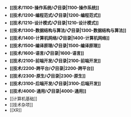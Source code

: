 - **[[技术/1100-操作系统/📋目录|1100-操作系统]]**
- **[[技术/1200-编程范式/📋目录|1200-编程范式]]**
- **[[技术/1210-设计模式/📋目录|1210-设计模式]]**
- **[[技术/1300-数据结构与算法/📋目录|1300-数据结构与算法]]**
- **[[技术/1400-计算机网络/📋目录|1400-计算机网络]]**
- **[[技术/1500-编译原理/📋目录|1500-编译原理]]**
- **[[技术/1600-语言/📋目录|1600-语言]]**
- **[[技术/2100-前端开发/📋目录|2100-前端开发]]**
- **[[技术/2200-跨平台/📋目录|2200-跨平台]]**
- **[[技术/2300-原生/📋目录|2300-原生]]**
- **[[技术/3100-后端开发/📋目录|3100-后端开发]]**
- **[[技术/4000-通用/📋目录|4000-通用]]**
- [[计算机基础]]
- [[技术杂项]]
- [[XR]]
